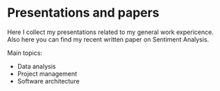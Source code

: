 # Presentations and papers
Here I collect my presentations related to my general work expericence. Also here you can find my recent written paper on Sentiment Analysis.

Main topics:
* Data analysis
* Project management
* Software architecture
